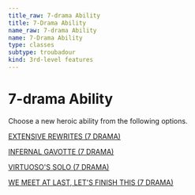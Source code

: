 ```yaml
---
title_raw: 7-drama Ability
title: 7-Drama Ability
name_raw: 7-drama Ability
name: 7-Drama Ability
type: classes
subtype: troubadour
kind: 3rd-level features
---
```


# 7-drama Ability

Choose a new heroic ability from the following options.

[EXTENSIVE REWRITES (7 DRAMA)](./Extensive%20Rewrites.md)

[INFERNAL GAVOTTE (7 DRAMA)](./Infernal%20Gavotte.md)

[VIRTUOSO'S SOLO (7 DRAMA)](./Virtuosos%20Solo.md)

[WE MEET AT LAST, LET'S FINISH THIS (7 DRAMA)](./We%20Meet%20At%20Last%20Lets%20Finish%20This.md)
